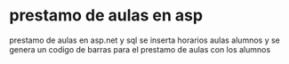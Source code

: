 # prestamo de aulas en asp
 prestamo de aulas en asp.net y sql se inserta horarios aulas alumnos y se genera un codigo de barras para el prestamo de aulas con los alumnos
 
